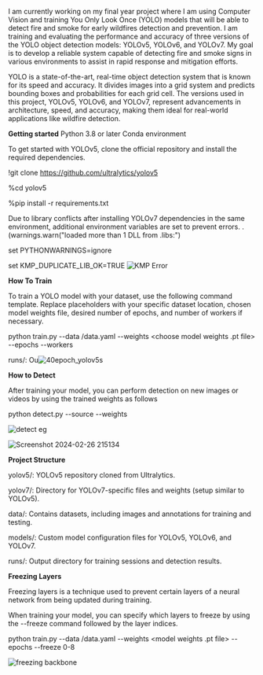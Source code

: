 I am currently working on my final year project where I am using Computer Vision and training You Only Look Once (YOLO) models that will be able to detect fire and smoke for early wildfires detection and prevention. I am training and evaluating the performance and accuracy of three versions of the YOLO object detection models: YOLOv5, YOLOv6, and YOLOv7. My goal is to develop a reliable system capable of detecting fire and smoke signs in various environments to assist in rapid response and mitigation efforts.

YOLO  is a state-of-the-art, real-time object detection system that is known for its speed and accuracy. It divides images into a grid system and predicts bounding boxes and probabilities for each grid cell. The versions used in this project, YOLOv5, YOLOv6, and YOLOv7, represent advancements in architecture, speed, and accuracy, making them ideal for real-world applications like wildfire detection.

**Getting started**
Python 3.8 or later
Conda environment

To get started with YOLOv5, clone the official repository and install the required dependencies.

!git clone https://github.com/ultralytics/yolov5

%cd yolov5

%pip install -r requirements.txt


Due to library conflicts after installing YOLOv7 dependencies in the same environment, additional environment variables are set to prevent errors. .(warnings.warn("loaded more than 1 DLL from .libs:")

set PYTHONWARNINGS=ignore 

set KMP_DUPLICATE_LIB_OK=TRUE 
![KMP Error](https://github.com/DamianKos/Wildfire-Detection/assets/118854797/0cdda828-a84d-41d6-9051-badb4807d86e)




**How To Train**

To train a YOLO model with your dataset, use the following command template. Replace placeholders with your specific dataset location, chosen model weights file, desired number of epochs, and number of workers if necessary.

python train.py --data <dataset location>/data.yaml --weights <choose model weights .pt file> --epochs <choose number of epochs> --workers <set workers if needed>


runs/: Ou![40epoch_yolov5s](https://github.com/DamianKos/Wildfire-Detection/assets/118854797/4f5ed328-abf0-45c0-b19e-16b37872d228)


**How to Detect**

After training your model, you can perform detection on new images or videos by using the trained weights as follows

python detect.py --source <test file location> --weights <weights location from trained model>


![detect eg](https://github.com/DamianKos/Wildfire-Detection/assets/118854797/6bb021e0-17a1-44aa-b4e6-71ebf0c5e77f)

![Screenshot 2024-02-26 215134](https://github.com/DamianKos/Wildfire-Detection/assets/118854797/82308537-bdb7-43b2-b240-bd60ff53d9f1)


**Project Structure**

yolov5/: YOLOv5 repository cloned from Ultralytics.

yolov7/: Directory for YOLOv7-specific files and weights (setup similar to YOLOv5).

data/: Contains datasets, including images and annotations for training and testing.

models/: Custom model configuration files for YOLOv5, YOLOv6, and YOLOv7.

runs/: Output directory for training sessions and detection results.

**Freezing Layers**

Freezing layers is a technique used to prevent certain layers of a neural network from being updated during training. 

When training your model, you can specify which layers to freeze by using the --freeze command followed by the layer indices. 

python train.py --data <dataset location>/data.yaml --weights <model weights .pt file> --epochs <number of epochs> --freeze 0-8

![freezing backbone](https://github.com/DamianKos/Wildfire-Detection/assets/118854797/e9a1747a-a585-4bf4-b8e1-5ea19f505a44)
